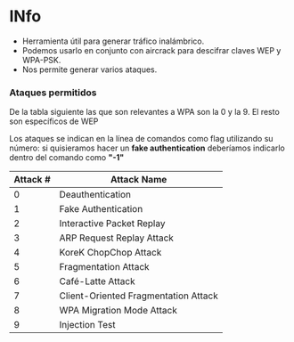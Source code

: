 # INfo
- Herramienta útil para generar tráfico inalámbrico.
- Podemos usarlo en conjunto con aircrack para descifrar claves WEP y WPA-PSK.
- Nos permite generar varios ataques.

### Ataques permitidos 

De la tabla siguiente las que son relevantes a WPA son la 0 y la 9. El resto son específicos de WEP

Los ataques se indican en la línea de comandos como flag utilizando su número: si quisieramos hacer un **fake authentication** deberíamos indicarlo dentro del comando como **"-1"**

|Attack #	| Attack Name|
|----|-----|
|0	|Deauthentication|
|1	|Fake Authentication|
|2	|Interactive Packet Replay|
|3	|ARP Request Replay Attack|
|4	|KoreK ChopChop Attack|
|5	|Fragmentation Attack|
|6	|Café-Latte Attack|
|7	|Client-Oriented Fragmentation Attack|
|8	|WPA Migration Mode Attack|
|9	|Injection Test|



